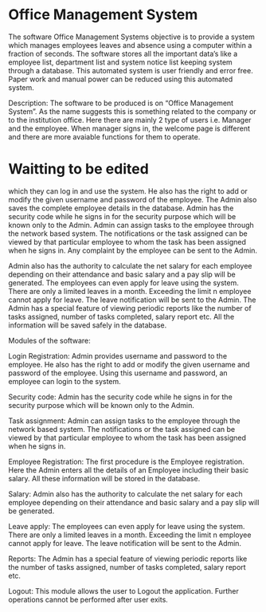 # Office Management System

The software Office Management Systems objective is to provide a system which manages employees leaves and absence using a computer within a fraction of seconds. The software stores all the important data’s like a employee list, department list and system notice list keeping system through a database. This automated system is user friendly and error free. Paper work and manual power can be reduced using this automated system.

Description: The software to be produced is on “Office Management System”. As the name suggests this is something related to the company or to the institution office. Here there are mainly 2 type of users i.e. Manager and the employee. When manager signs in, the welcome page is different and there are more avaiable functions for them to operate. 



# Waitting to be edited


which they can log in and use the system. He also has the right to add or modify the given username and password of the employee. The Admin also saves the complete employee details in the database. Admin has the security code while he signs in for the security purpose which will be known only to the Admin. Admin can assign tasks to the employee through the network based system. The notifications or the task assigned can be viewed by that particular employee to whom the task has been assigned when he signs in. Any complaint by the employee can be sent to the Admin.

Admin also has the authority to calculate the net salary for each employee depending on their attendance and basic salary and a pay slip will be generated. The employees can even apply for leave using the system. There are only a limited leaves in a month. Exceeding the limit n employee cannot apply for leave. The leave notification will be sent to the Admin. The Admin has a special feature of viewing periodic reports like the number of tasks assigned, number of tasks completed, salary report etc. All the information will be saved safely in the database.

Modules of the software:

Login Registration: Admin provides username and password to the employee. He also has the right to add or modify the given username and password of the employee. Using this username and password, an employee can login to the system.

Security code: Admin has the security code while he signs in for the security purpose which will be known only to the Admin.

Task assignment: Admin can assign tasks to the employee through the network based system. The notifications or the task assigned can be viewed by that particular employee to whom the task has been assigned when he signs in.

Employee Registration: The first procedure is the Employee registration. Here the Admin enters all the details of an Employee including their basic salary. All these information will be stored in the database.

Salary: Admin also has the authority to calculate the net salary for each employee depending on their attendance and basic salary and a pay slip will be generated.

Leave apply: The employees can even apply for leave using the system. There are only a limited leaves in a month. Exceeding the limit n employee cannot apply for leave. The leave notification will be sent to the Admin.

Reports: The Admin has a special feature of viewing periodic reports like the number of tasks assigned, number of tasks completed, salary report etc.

Logout: This module allows the user to Logout the application. Further operations cannot be performed after user exits.
